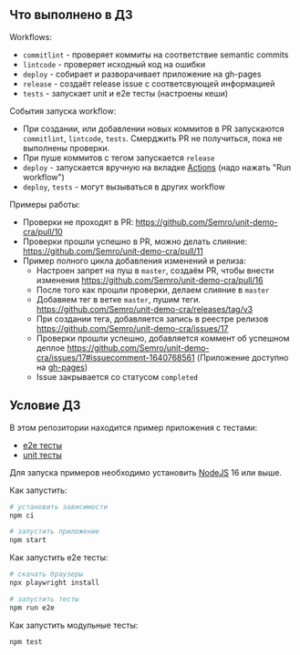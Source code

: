## Что выполнено в ДЗ

Workflows:
 - `commitlint` - проверяет коммиты на соответствие semantic commits
 - `lintcode` - проверяет исходный код на ошибки
 - `deploy` - собирает и разворачивает приложение на gh-pages
 - `release` - создаёт release issue c соответсвующей информацией
 - `tests` - запускает unit и e2e тесты (настроены кеши)

События запуска workflow:
 - При создании, или добавлении новых коммитов в PR запускаются `commitlint`, `lintcode`, `tests`. Смерджить PR не получиться, пока не выполнены проверки.
 - При пуше коммитов с тегом запускается `release`
 - `deploy` - запускается вручную на вкладке [Actions](https://github.com/Semro/unit-demo-cra/actions/workflows/deploy.yml) (надо нажать "Run workflow")
 - `deploy`, `tests` - могут вызываться в других workflow

Примеры работы:
 - Проверки не проходят в PR: https://github.com/Semro/unit-demo-cra/pull/10
 - Проверки прошли успешно в PR, можно делать слияние: https://github.com/Semro/unit-demo-cra/pull/11
 - Пример полного цикла добавления изменений и релиза:
    - Настроен запрет на пуш в `master`, создаём PR, чтобы внести изменения https://github.com/Semro/unit-demo-cra/pull/16
    - После того как прошли проверки, делаем слияние в `master`
    - Добавяем тег в ветке `master`, пушим теги. https://github.com/Semro/unit-demo-cra/releases/tag/v3
    - При создании тега, добавляется запись в реестре релизов https://github.com/Semro/unit-demo-cra/issues/17
    - Проверки прошли успешно, добавляется коммент об успешном деплое https://github.com/Semro/unit-demo-cra/issues/17#issuecomment-1640768561 (Приложение доступно на [gh-pages](https://semro.github.io/unit-demo-cra))
    - Issue закрывается со статусом `completed`

## Условие ДЗ
В этом репозитории находится пример приложения с тестами:

- [e2e тесты](e2e/example.spec.ts)
- [unit тесты](src/example.test.tsx)

Для запуска примеров необходимо установить [NodeJS](https://nodejs.org/en/download/) 16 или выше.

Как запустить:

```sh
# установить зависимости
npm ci

# запустить приложение
npm start
```

Как запустить e2e тесты:

```sh
# скачать браузеры
npx playwright install

# запустить тесты
npm run e2e
```

Как запустить модульные тесты:

```sh
npm test
```
